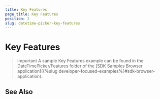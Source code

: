 ```yaml
---
title: Key Features
page_title: Key Features
position: 2
slug: datetime-picker-key-features
---
```


# Key Features



>important A sample Key Features example can be found in the DateTimePicker/Features folder of the [SDK Samples Browser application]({%slug developer-focused-examples%}#sdk-browser-application).

## See Also



